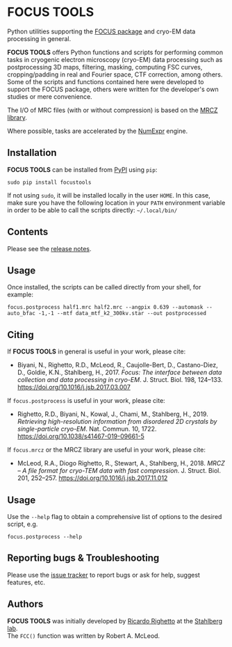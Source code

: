 # FOCUS TOOLS
Python utilities supporting the [FOCUS package](http://focus-em.org) and cryo-EM data processing in general.

__FOCUS TOOLS__ offers Python functions and scripts for performing common tasks in cryogenic electron microscopy (cryo-EM) data processing such as postprocessing 3D maps, filtering, masking, computing FSC curves, cropping/padding in real and Fourier space, CTF correction, among others. Some of the scripts and functions contained here were developed to support the FOCUS package, others were written for the developer's own studies or mere convenience.

The I/O of MRC files (with or without compression) is based on the [MRCZ library](https://github.com/em-MRCZ/python-mrcz).

Where possible, tasks are accelerated by the [NumExpr](https://github.com/pydata/numexpr) engine.

## Installation
__FOCUS TOOLS__ can be installed from [PyPI](http://pypi.org) using `pip`:

`sudo pip install focustools`

If not using `sudo`, it will be installed locally in the user `HOME`. In this case, make sure you have the following location in your `PATH` environment variable in order to be able to call the scripts directly:
`~/.local/bin/`

## Contents

Please see the [release notes](RELEASE_NOTES.md).

## Usage

Once installed, the scripts can be called directly from your shell, for example:

`focus.postprocess half1.mrc half2.mrc --angpix 0.639 --automask --auto_bfac -1,-1 --mtf data_mtf_k2_300kv.star --out postprocessed`

## Citing

If __FOCUS TOOLS__ in general is useful in your work, please cite:
* Biyani, N., Righetto, R.D., McLeod, R., Caujolle-Bert, D., Castano-Diez, D., Goldie, K.N., Stahlberg, H., 2017. _Focus: The interface between data collection and data processing in cryo-EM_. J. Struct. Biol. 198, 124–133. https://doi.org/10.1016/j.jsb.2017.03.007

If `focus.postprocess` is useful in your work, please cite:
* Righetto, R.D., Biyani, N., Kowal, J., Chami, M., Stahlberg, H., 2019. _Retrieving high-resolution information from disordered 2D crystals by single-particle cryo-EM_. Nat. Commun. 10, 1722. https://doi.org/10.1038/s41467-019-09661-5

If `focus.mrcz` or the MRCZ library are useful in your work, please cite:
* McLeod, R.A., Diogo Righetto, R., Stewart, A., Stahlberg, H., 2018. _MRCZ – A file format for cryo-TEM data with fast compression_. J. Struct. Biol. 201, 252–257. https://doi.org/10.1016/j.jsb.2017.11.012

## Usage

Use the `--help` flag to obtain a comprehensive list of options to the desired script, e.g.

`focus.postprocess --help`


## Reporting bugs & Troubleshooting

Please use the [issue tracker](https://github.com/C-CINA/focustools/issues) to report bugs or ask for help, suggest features, etc.

## Authors
__FOCUS TOOLS__ was initially developed by [Ricardo Righetto](https://github.com/rdrighetto/) at the [Stahlberg lab](http://c-cina.org).  
The `FCC()` function was written by Robert A. McLeod.

